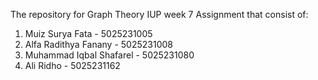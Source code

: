 The repository for Graph Theory IUP week 7 Assignment that consist of:
1. Muiz Surya Fata          - 5025231005
2. Alfa Radithya Fanany     - 5025231008
3. Muhammad Iqbal Shafarel  - 5025231080
4. Ali Ridho                - 5025231162
